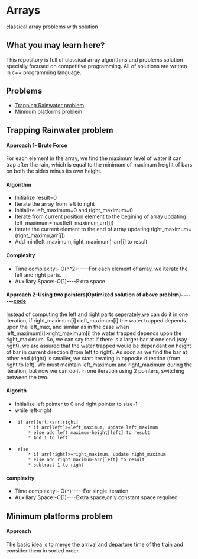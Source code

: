 # Arrays
classical array problems with solution

## What you may learn here?

This repository is full of classical array algorithms and problems solution specially focused on competitive programming. All of solutions are written in c++ programming language. 

## Problems

* [Trapping Rainwater problem](https://github.com/xenith1916/Arrays/blob/master/README.md#trapping-rainwater-problem)
* Minmum platforms problem

## Trapping Rainwater problem
#### Approach 1- Brute Force
For each element in the array, we find the maximum level of water it can trap after the rain, which is equal to the minimum of maximum height of bars on both the sides minus its own height.
#### Algorithm
* Initialize result=0
* Iterate the array from left to right
* Initialize left_maximum=0 and right_maximum=0
* Iterate from current position element to the begining of array updating
       left_maximum=max(left_maximum,arr[j])
* iterate the current element to the end of array updating
       right_maximum=(right_maximu,arr[j])
* Add min(left_maximum,right_maximum)-arr[i] to result
#### Complexity 
* Time complexity:- O(n^2)-----For each element of array, we iterate the left and right parts.
* Auxillary Space:-O(1)----Extra space
#### Approach 2-Using two pointers(Optimized solution of above problrm)-------[code](https://github.com/xenith1916/Arrays/blob/master/Trapping-Rainwater-Problem)
Instead of computing the left and right parts seperately,we can do it in one iteration, if right_maximum[i]>left_maximum[i] the water trapped depends upon the left_max, and similar as in the case when left_maximum[i]>right_maximum[i] the water trapped depends upon the right_maximum. So, we can say that if there is a larger bar at one end (say right), we are assured that the water trapped would be dependant on height of bar in current direction (from left to right). As soon as we find the bar at other end (right) is smaller, we start iterating in opposite direction (from right to left). We must maintain left_maximum and right_maximum during the iteration, but now we can do it in one iteration using 2 pointers, switching between the two. 
#### Algorith
* Initialize left pointer to 0 and right pointer to size-1
* while left<right
*      if arr[left]<arr[right]
           * if arr[left]>=left_maximum, update left_maximum
           * else add left_maximum-height[left] to result
           * Add 1 to left
*      else
           * if arr[right]>=right_maximum, update right_maximum
           * else add right_maximum-arr[left] to result
           * subtract 1 to right
#### complexity
* Time complexity:- O(n)-----For single iteration
* Auxillary Space:-O(1)----Extra space,only constant space required

## Minimum platforms problem
#### Approach
The basic idea is to merge the arrival and departure time of the train and consider them in sorted order. 
